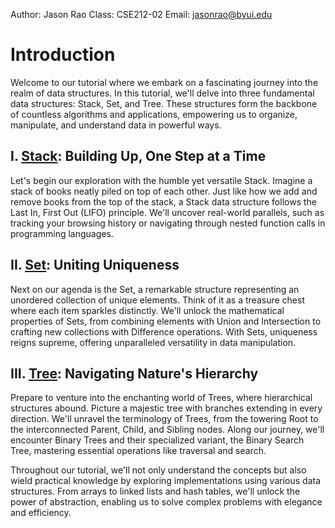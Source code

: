 Author: Jason Rao
Class: CSE212-02
Email: jasonrao@byui.edu

# Introduction
Welcome to our tutorial where we embark on a fascinating journey into the realm of data structures. In this tutorial, we'll delve into three fundamental data structures: Stack, Set, and Tree. These structures form the backbone of countless algorithms and applications, empowering us to organize, manipulate, and understand data in powerful ways.

## I. [Stack](./1-Stack.md): Building Up, One Step at a Time

Let's begin our exploration with the humble yet versatile Stack. Imagine a stack of books neatly piled on top of each other. Just like how we add and remove books from the top of the stack, a Stack data structure follows the Last In, First Out (LIFO) principle. We'll uncover real-world parallels, such as tracking your browsing history or navigating through nested function calls in programming languages.

## II. [Set](./2-Set.md): Uniting Uniqueness

Next on our agenda is the Set, a remarkable structure representing an unordered collection of unique elements. Think of it as a treasure chest where each item sparkles distinctly. We'll unlock the mathematical properties of Sets, from combining elements with Union and Intersection to crafting new collections with Difference operations. With Sets, uniqueness reigns supreme, offering unparalleled versatility in data manipulation.

## III. [Tree](./3-Tree.md): Navigating Nature's Hierarchy

Prepare to venture into the enchanting world of Trees, where hierarchical structures abound. Picture a majestic tree with branches extending in every direction. We'll unravel the terminology of Trees, from the towering Root to the interconnected Parent, Child, and Sibling nodes. Along our journey, we'll encounter Binary Trees and their specialized variant, the Binary Search Tree, mastering essential operations like traversal and search.

Throughout our tutorial, we'll not only understand the concepts but also wield practical knowledge by exploring implementations using various data structures. From arrays to linked lists and hash tables, we'll unlock the power of abstraction, enabling us to solve complex problems with elegance and efficiency.